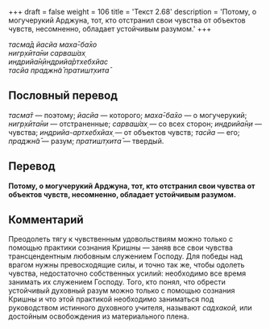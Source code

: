 +++
draft = false
weight = 106
title = 'Текст 2.68'
description = 'Потому, о могучерукий Арджуна, тот, кто отстранил свои чувства от объектов чувств, несомненно, обладает устойчивым разумом.'
+++

_тасма̄д йасйа маха̄-ба̄хо  
нигр̣хӣта̄ни сарваш́ах̣  
индрийа̄н̣ӣндрийа̄ртхебхйас  
тасйа праджн̃а̄ пратишт̣хита̄_

## Пословный перевод

_тасма̄т_ — поэтому; _йасйа_ — которого; _маха̄_\-_ба̄хо_ — о могучерукий; _нигр̣хӣта̄ни_ — отстраненные; _сарваш́ах̣_ — со всех сторон; _индрийа̄н̣и_ — чувства; _индрийа_\-_артхебхйах̣_ — от объектов чувств; _тасйа_ — его; _праджн̃а̄_ — разум; _пратишт̣хита̄_ — твердый.

## Перевод

**Потому, о могучерукий Арджуна, тот, кто отстранил свои чувства от объектов чувств, несомненно, обладает устойчивым разумом.**

## Комментарий

Преодолеть тягу к чувственным удовольствиям можно только с помощью практики сознания Кришны — заняв все свои чувства трансцендентным любовным служением Господу. Для победы над врагом нужны превосходящие силы, и точно так же, чтобы одолеть чувства, недостаточно собственных усилий: необходимо все время занимать их служением Господу. Того, кто понял, что обрести устойчивый духовный разум можно только с помощью сознания Кришны и что этой практикой необходимо заниматься под руководством истинного духовного учителя, называют _садхакой,_ или достойным освобождения из материального плена.
